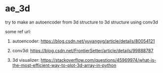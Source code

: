# ae_3d
try to make an autoencoder from 3d structure to 3d structure using conv3d

some ref url:

1. autoencoder: https://blog.csdn.net/yuyangyg/article/details/80054121

2. conv3d: https://blog.csdn.net/FrontierSetter/article/details/99888787

3. 3d visualizer: https://stackoverflow.com/questions/45969974/what-is-the-most-efficient-way-to-plot-3d-array-in-python
